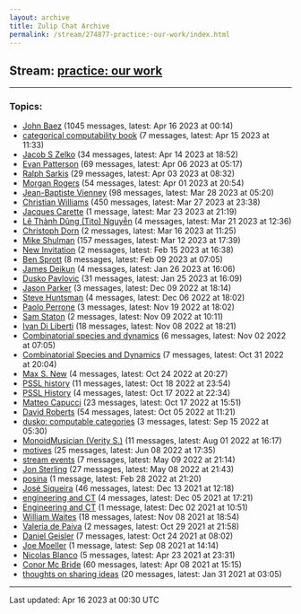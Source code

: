 ```yaml
---
layout: archive
title: Zulip Chat Archive
permalink: /stream/274877-practice:-our-work/index.html
---
```


## Stream: [practice: our work](https://mattecapu.github.io/ct-zulip-archive/stream/274877-practice:-our-work/index.html)
---

### Topics:

* [John Baez](topic/topic_John.20Baez.html) (1045 messages, latest: Apr 16 2023 at 00:14)
* [categorical computability book](topic/topic_categorical.20computability.20book.html) (7 messages, latest: Apr 15 2023 at 11:33)
* [Jacob S Zelko](topic/topic_Jacob.20S.20Zelko.html) (34 messages, latest: Apr 14 2023 at 18:52)
* [Evan Patterson](topic/topic_Evan.20Patterson.html) (69 messages, latest: Apr 06 2023 at 05:17)
* [Ralph Sarkis](topic/topic_Ralph.20Sarkis.html) (29 messages, latest: Apr 03 2023 at 08:32)
* [Morgan Rogers](topic/topic_Morgan.20Rogers.html) (54 messages, latest: Apr 01 2023 at 20:54)
* [Jean-Baptiste Vienney](topic/topic_Jean-Baptiste.20Vienney.html) (98 messages, latest: Mar 28 2023 at 05:20)
* [Christian Williams](topic/topic_Christian.20Williams.html) (450 messages, latest: Mar 27 2023 at 23:38)
* [Jacques Carette](topic/topic_Jacques.20Carette.html) (1 message, latest: Mar 23 2023 at 21:19)
* [Lê Thành Dũng (Tito) Nguyễn](topic/topic_L.C3.AA.20Th.C3.A0nh.20D.C5.A9ng.20(Tito).20Nguy.E1.BB.85n.html) (4 messages, latest: Mar 21 2023 at 12:36)
* [Christoph Dorn](topic/topic_Christoph.20Dorn.html) (2 messages, latest: Mar 16 2023 at 11:25)
* [Mike Shulman](topic/topic_Mike.20Shulman.html) (157 messages, latest: Mar 12 2023 at 17:39)
* [New Invitation](topic/topic_New.20Invitation.html) (2 messages, latest: Feb 15 2023 at 16:38)
* [Ben Sprott](topic/topic_Ben.20Sprott.html) (8 messages, latest: Feb 09 2023 at 07:05)
* [James Deikun](topic/topic_James.20Deikun.html) (4 messages, latest: Jan 26 2023 at 16:06)
* [Dusko Pavlovic](topic/topic_Dusko.20Pavlovic.html) (31 messages, latest: Jan 25 2023 at 16:09)
* [Jason Parker](topic/topic_Jason.20Parker.html) (3 messages, latest: Dec 09 2022 at 18:14)
* [Steve Huntsman](topic/topic_Steve.20Huntsman.html) (4 messages, latest: Dec 06 2022 at 18:02)
* [Paolo Perrone](topic/topic_Paolo.20Perrone.html) (3 messages, latest: Nov 19 2022 at 18:02)
* [Sam Staton](topic/topic_Sam.20Staton.html) (2 messages, latest: Nov 09 2022 at 10:11)
* [Ivan Di Liberti](topic/topic_Ivan.20Di.20Liberti.html) (18 messages, latest: Nov 08 2022 at 18:21)
* [Combinatorial species and dynamics](topic/topic_Combinatorial.20species.20and.20dynamics.html) (6 messages, latest: Nov 02 2022 at 07:05)
* [Combinatorial Species and Dynamics](topic/topic_Combinatorial.20Species.20and.20Dynamics.html) (7 messages, latest: Oct 31 2022 at 20:04)
* [Max S. New](topic/topic_Max.20S.2E.20New.html) (4 messages, latest: Oct 24 2022 at 20:27)
* [PSSL history](topic/topic_PSSL.20history.html) (11 messages, latest: Oct 18 2022 at 23:54)
* [PSSL History](topic/topic_PSSL.20History.html) (4 messages, latest: Oct 17 2022 at 22:34)
* [Matteo Capucci](topic/topic_Matteo.20Capucci.html) (23 messages, latest: Oct 17 2022 at 15:51)
* [David Roberts](topic/topic_David.20Roberts.html) (54 messages, latest: Oct 05 2022 at 11:21)
* [dusko: computable categories](topic/topic_dusko.3A.20computable.20categories.html) (3 messages, latest: Sep 15 2022 at 05:30)
* [MonoidMusician (Verity S.)](topic/topic_MonoidMusician.20(Verity.20S.2E).html) (11 messages, latest: Aug 01 2022 at 16:17)
* [motives](topic/topic_motives.html) (25 messages, latest: Jun 08 2022 at 17:35)
* [stream events](topic/topic_stream.20events.html) (7 messages, latest: May 09 2022 at 21:14)
* [Jon Sterling](topic/topic_Jon.20Sterling.html) (27 messages, latest: May 08 2022 at 21:43)
* [posina](topic/topic_posina.html) (1 message, latest: Feb 28 2022 at 21:20)
* [José Siqueira](topic/topic_Jos.C3.A9.20Siqueira.html) (46 messages, latest: Dec 13 2021 at 12:18)
* [engineering and CT](topic/topic_engineering.20and.20CT.html) (4 messages, latest: Dec 05 2021 at 17:21)
* [Engineering and CT](topic/topic_Engineering.20and.20CT.html) (1 message, latest: Dec 02 2021 at 10:51)
* [William Waites](topic/topic_William.20Waites.html) (18 messages, latest: Nov 08 2021 at 18:54)
* [Valeria de Paiva](topic/topic_Valeria.20de.20Paiva.html) (2 messages, latest: Oct 29 2021 at 21:58)
* [Daniel Geisler](topic/topic_Daniel.20Geisler.html) (7 messages, latest: Oct 24 2021 at 08:02)
* [Joe Moeller](topic/topic_Joe.20Moeller.html) (1 message, latest: Sep 08 2021 at 14:14)
* [Nicolas Blanco](topic/topic_Nicolas.20Blanco.html) (5 messages, latest: Apr 23 2021 at 23:31)
* [Conor Mc Bride](topic/topic_Conor.20Mc.20Bride.html) (60 messages, latest: Apr 08 2021 at 15:15)
* [thoughts on sharing ideas](topic/topic_thoughts.20on.20sharing.20ideas.html) (20 messages, latest: Jan 31 2021 at 03:05)

<hr><p>Last updated: Apr 16 2023 at 00:30 UTC</p>
